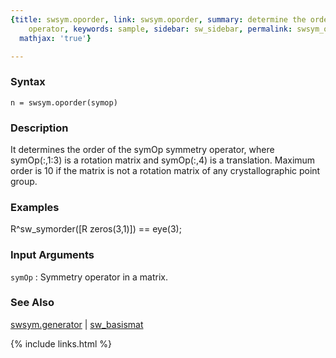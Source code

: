 ```yaml
---
{title: swsym.oporder, link: swsym.oporder, summary: determine the order of the symmetry
    operator, keywords: sample, sidebar: sw_sidebar, permalink: swsym_oporder, folder: swsym,
  mathjax: 'true'}

---
```


### Syntax

`n = swsym.oporder(symop)`

### Description

It determines the order of the symOp symmetry operator, where
symOp(:,1:3) is a rotation matrix and symOp(:,4) is a translation.
Maximum order is 10 if the matrix is not a rotation matrix of any
crystallographic point group.
 

### Examples

R^sw_symorder([R zeros(3,1)]) == eye(3);

### Input Arguments

`symOp`
:	Symmetry operator in a matrix.

### See Also

[swsym.generator](swsym_generator) \| [sw_basismat](sw_basismat)

{% include links.html %}
